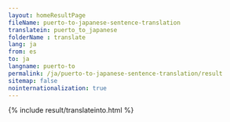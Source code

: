 ```yaml
---
layout: homeResultPage
fileName: puerto-to-japanese-sentence-translation
translatein: puerto_to_japanese
folderName : translate
lang: ja
from: es
to: ja
langname: puerto-to
permalink: /ja/puerto-to-japanese-sentence-translation/result
sitemap: false
nointernationalization: true
---
```

{% include result/translateinto.html %}

<script src="/js/result/translation.js" data-foldername="{{page.folderName}}" data-lang="{{page.lang}}"></script>
